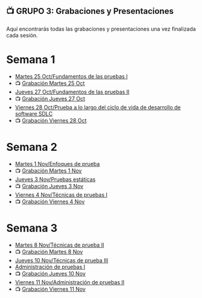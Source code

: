 ## 📺 GRUPO 3: Grabaciones y Presentaciones 
Aquí encontrarás todas las grabaciones y presentaciones una vez finalizada cada sesión.

# Semana 1
- [Martes 25 Oct/Fundamentos de las pruebas I](https://drive.google.com/file/d/1j6GTDIV8XlXOifVCzo8g_ipq5pmCA726/view?usp=sharing)
- 📺 [Grabación Martes 25 Oct](https://drive.google.com/file/d/1Oo9OHSpbTlCZObScR9WFeNfor9mKYja_/view?usp=sharing)
- [Jueves 27 Oct/Fundamentos de las pruebas II](https://drive.google.com/file/d/1fNZCYhbgUcui0NVkuBN3EFybf18TlbtV/view?usp=sharing)
- 📺 [Grabación Jueves 27 Oct](https://drive.google.com/file/d/1CUhi1rUz0Ebevbl5TV4lJ6ns0npX7oOv/view?usp=sharing)
- [Viernes 28 Oct/Prueba a lo largo del ciclo de vida de desarrollo de software SDLC](https://drive.google.com/file/d/1qABXTNKcioiohpi_Ot6JyL0s1m7VdMCl/view?usp=sharing)
- 📺 [Grabación Viernes 28 Oct](https://drive.google.com/file/d/11KNZyc_64BugPf2_MTkni8lUc2dYcKEH/view?usp=sharing)

# Semana 2
- [Martes 1 Nov/Enfoques de prueba](https://drive.google.com/file/d/1YRHUYZ2nHPIUw0rDUNNYxEhXOLJVNiPd/view?usp=sharing)
- 📺 [Grabación Martes 1 Nov](https://drive.google.com/file/d/1SY4EANlpNaJNqYsbVIg-JBhGFeDmnFNf/view?usp=sharing)
- [Jueves 3 Nov/Pruebas estáticas](https://drive.google.com/file/d/1LBK9cd-HuzdfY81Oqk7K0RhGUQVJp2kb/view?usp=sharing)
- 📺 [Grabación Jueves 3 Nov](https://drive.google.com/file/d/1hDsQ8uEs_eeZQOwW-Au1b149usRagpLH/view?usp=sharing)
- [Viernes 4 Nov/Técnicas de pruebas I](https://drive.google.com/file/d/1Ut41i7esU41pCfBIFXTSCftZt8Ix4lmt/view?usp=sharing)
- 📺 [Grabación Viernes 4 Nov](https://drive.google.com/file/d/1hHYJCsaNnS_TncoTy-3xWKzmOwj4jrNW/view?usp=sharing)

# Semana 3
- [Martes 8 Nov/Técnicas de prueba II](https://drive.google.com/file/d/1ODDriJdQNbaB8eNI7LMJhi_UME0rBaTD/view?usp=sharing)
- 📺 [Grabación Martes 8 Nov](https://drive.google.com/file/d/1TJc8o-mLqDYhxmGw_aP71DVx8QJtinY4/view?usp=sharing)
- [Jueves 10 Nov/Técnicas de prueba III](https://drive.google.com/file/d/1kKCCiMZOPVCg7vLXcAcWzhO2I04XzJ2S/view?usp=sharing)
- [Administración de pruebas I](https://drive.google.com/file/d/1gio_YYspIS83RZ6QBx1z61gf02g6YwnE/view?usp=sharing)
- 📺 [Grabación Jueves 10 Nov](https://drive.google.com/file/d/1sPC98qKD47XZs2P4W9xn4JGGhvkc6BHi/view?usp=sharing)
- [Viernes 11 Nov/Administración de pruebas II](https://drive.google.com/file/d/17i-ld0LdQY3nUhcNMf0Wq68YvyEqWNtm/view?usp=sharing)
- 📺 [Grabación Viernes 11 Nov]()
